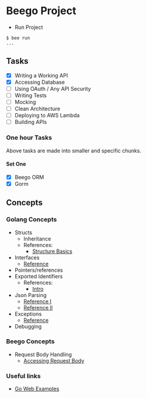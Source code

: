 # Beego Project

- Run Project

```shell script
$ bee run
...
```

## Tasks

- [x] Writing a Working API
- [x] Accessing Database
- [ ] Using OAuth / Any API Security
- [ ] Writing Tests
- [ ] Mocking
- [ ] Clean Architecture
- [ ] Deploying to AWS Lambda
- [ ] Building APIs

### One hour Tasks

Above tasks are made into smaller and specific chunks.

#### Set One

- [x] Beego ORM
- [x] Gorm

## Concepts

### Golang Concepts

- Structs
  - Inheritance
  - References:
    - [Structure Basics](https://medium.com/rungo/structures-in-go-76377cc106a2)
- Interfaces
  - [Reference](https://medium.com/rungo/interfaces-in-go-ab1601159b3a)
- Pointers/references
- Exported Identifiers
  - References:
    - [Intro](https://medium.com/golangspec/exported-identifiers-in-go-518e93cc98af)
- Json Parsing
  - [Reference I](https://yourbasic.org/golang/json-example/)
  - [Reference II](https://eager.io/blog/go-and-json/)
- Exceptions
  - [Reference](https://medium.com/rungo/error-handling-in-go-f0125de052f0)
- Debugging

### Beego Concepts

- Request Body Handling
  - [Accessing Request Body](https://stackoverflow.com/questions/30982891/beego-post-request-body-always-empty)

### Useful links

- [Go Web Examples](https://gowebexamples.com/mysql-database/)
